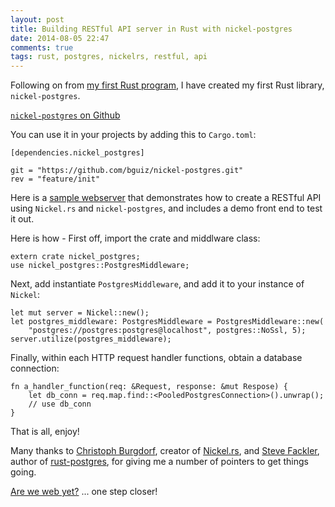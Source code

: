 ```yaml
---
layout: post
title: Building RESTful API server in Rust with nickel-postgres
date: 2014-08-05 22:47
comments: true
tags: rust, postgres, nickelrs, restful, api
---
```


Following on from [my first Rust program](/2014/08/02/webserver-using-nickel-rs-rust-postgres-my-first-ever-rust-program/),
I have created my first Rust library, `nickel-postgres`.

[`nickel-postgres` on Github](https://github.com/bguiz/nickel-postgres/tree/feature/init)

You can use it in your projects by adding this to `Cargo.toml`:

    [dependencies.nickel_postgres]

    git = "https://github.com/bguiz/nickel-postgres.git"
    rev = "feature/init"

Here is a [sample webserver](https://github.com/bguiz/rust-scratch/tree/master/nickel-postgres)
that demonstrates how to create a RESTful API using `Nickel.rs` and `nickel-postgres`,
and includes a demo front end to test it out.

Here is how - First off, import the crate and middlware class:

    extern crate nickel_postgres;
    use nickel_postgres::PostgresMiddleware;

Next, add instantiate `PostgresMiddleware`, and add it to your instance of `Nickel`:

    let mut server = Nickel::new();
    let postgres_middleware: PostgresMiddleware = PostgresMiddleware::new(
        "postgres://postgres:postgres@localhost", postgres::NoSsl, 5);
    server.utilize(postgres_middleware);

Finally, within each HTTP request handler functions, obtain a database connection:

    fn a_handler_function(req: &Request, response: &mut Respose) {
        let db_conn = req.map.find::<PooledPostgresConnection>().unwrap();
        // use db_conn
    }

That is all, enjoy!

Many thanks to [Christoph Burgdorf](https://github.com/cburgdorf),
creator of [Nickel.rs](https://github.com/nickel-org/nickel.rs),
and [Steve Fackler](https://github.com/sfackler),
author of [rust-postgres](https://github.com/sfackler/rust-postgres),
for giving me a number of pointers to get things going.

[Are we web yet?](http://arewewebyet.com/)
... one step closer!
